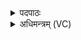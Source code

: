<details><summary>पदपाठः</summary>

प॒रि॒वीरिति॑ परि॒ऽवीः। अ॒सि॒। परि॑। त्वा॒। दैवीः॑। विशेः॑। व्य॒य॒न्ता॒म्। परि॑। इ॒मम्। यज॑मानम्। रायः॑। म॒नुष्या᳖णाम्। दि॒वः। सू॒नुः। अ॒सि॒। ए॒षः। ते। पृथि॒व्याम्। लो॒कः। आ॒र॒ण्यः। ते॒। प॒शुः। ६।
</details>

<details><summary>अधिमन्त्रम् (VC)</summary>

- विद्वांसो देवता
- दीर्घतमा ऋषिः
- आर्षी उष्णिक्, भूरिक् साम्नी बृहती
- ऋषभः, मध्यमः
</details>